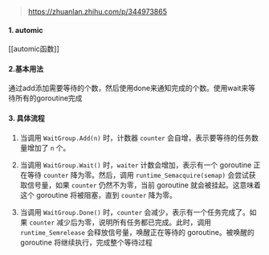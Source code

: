 > https://zhuanlan.zhihu.com/p/344973865

#### 1. automic
[[automic函数]]

#### 2.基本用法
通过add添加需要等待的个数，然后使用done来通知完成的个数。使用wait来等待所有的goroutine完成

#### 3. 具体流程

1. 当调用 `WaitGroup.Add(n)` 时，计数器 `counter` 会自增，表示要等待的任务数量增加了 `n` 个。
    
2. 当调用 `WaitGroup.Wait()` 时，`waiter` 计数会增加，表示有一个 goroutine 正在等待 `counter` 降为零。然后，调用 `runtime_Semacquire(semap)` 会尝试获取信号量，如果 `counter` 仍然不为零，当前 goroutine 就会被挂起。这意味着这个 goroutine 将被阻塞，直到 `counter` 降为零。
    
3. 当调用 `WaitGroup.Done()` 时，`counter` 会减少，表示有一个任务完成了。如果 `counter` 减少后为零，说明所有任务都已完成。此时，调用 `runtime_Semrelease` 会释放信号量，唤醒正在等待的 goroutine。被唤醒的 goroutine 将继续执行，完成整个等待过程